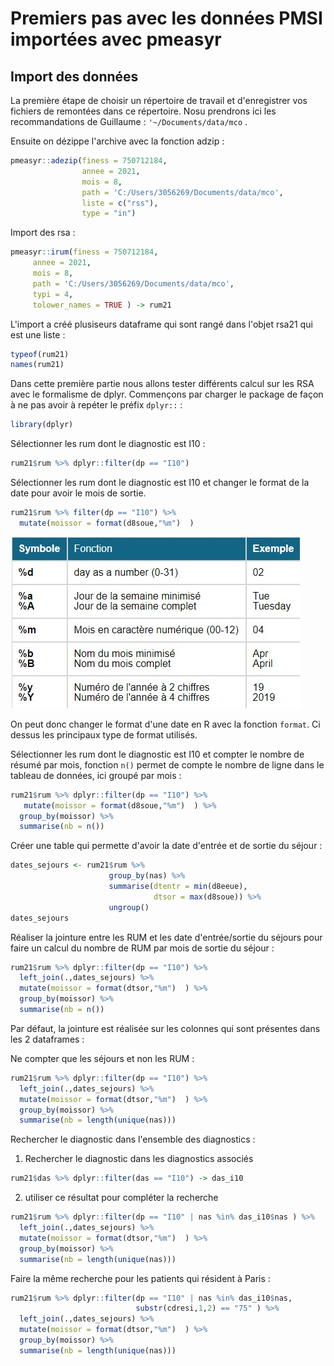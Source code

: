 # Premiers pas avec les données PMSI importées avec pmeasyr

## Import des données

La première étape de choisir un répertoire de travail et d'enregistrer vos fichiers de remontées dans ce répertoire. Nosu prendrons ici les recommandations de Guillaume : `'~/Documents/data/mco` .

Ensuite on dézippe l'archive avec la fonction adzip :



```r
pmeasyr::adezip(finess = 750712184, 
                annee = 2021, 
                mois = 8, 
                path = 'C:/Users/3056269/Documents/data/mco', 
                liste = c("rss"), 
                type = "in")
```


Import des rsa :


```r
pmeasyr::irum(finess = 750712184, 
     annee = 2021, 
     mois = 8, 
     path = 'C:/Users/3056269/Documents/data/mco', 
     typi = 4, 
     tolower_names = TRUE ) -> rum21
```

L'import a créé plusiseurs dataframe qui sont rangé dans l'objet rsa21 qui est une liste :

```r
typeof(rum21)
names(rum21)
```


Dans cette première partie nous allons tester différents calcul sur les RSA avec le formalisme de dplyr. Commençons par charger le package de façon à ne pas avoir à repéter le préfix `dplyr::` :


```r
library(dplyr)
```

Sélectionner les rum dont le diagnostic est I10 :

```r
rum21$rum %>% dplyr::filter(dp == "I10")
```

Sélectionner les rum dont le diagnostic est I10 et changer le format de la date pour avoir le mois de sortie.

```r
rum21$rum %>% filter(dp == "I10") %>%
  mutate(moissor = format(d8soue,"%m")  )
```

![](docs/formats_date.jpg)<!-- -->


On peut donc changer le format d'une date en R avec la fonction `format`. Ci dessus les principaux type de format utilisés.

Sélectionner les rum dont le diagnostic est I10 et compter le nombre de résumé par mois, fonction `n()` permet de compte le nombre de ligne dans le tableau de données, ici groupé par mois :

```r
rum21$rum %>% dplyr::filter(dp == "I10") %>%
   mutate(moissor = format(d8soue,"%m")  ) %>%
  group_by(moissor) %>%
  summarise(nb = n())
```


Créer une table qui permette d'avoir la date d'entrée et de sortie du séjour :

```r
dates_sejours <- rum21$rum %>% 
                      group_by(nas) %>%
                      summarise(dtentr = min(d8eeue),
                                dtsor = max(d8soue)) %>%
                      ungroup()
dates_sejours
```


Réaliser la jointure entre les RUM et les date d'entrée/sortie du séjours pour faire un calcul du nombre de RUM par mois de sortie du séjour :


```r
rum21$rum %>% dplyr::filter(dp == "I10") %>%
  left_join(.,dates_sejours) %>%
  mutate(moissor = format(dtsor,"%m")  ) %>%
  group_by(moissor) %>%
  summarise(nb = n())
```

Par défaut, la jointure est réalisée sur les colonnes qui sont présentes dans les 2 dataframes :

Ne compter que les séjours et non les RUM :

```r
rum21$rum %>% dplyr::filter(dp == "I10") %>%
  left_join(.,dates_sejours) %>%
  mutate(moissor = format(dtsor,"%m")  ) %>%
  group_by(moissor) %>%
  summarise(nb = length(unique(nas)))
```

Rechercher le diagnostic dans l'ensemble des diagnostics :
1) Rechercher le diagnostic  dans les diagnostics associés

```r
rum21$das %>% dplyr::filter(das == "I10") -> das_i10
```
2) utiliser ce résultat pour compléter la recherche 

```r
rum21$rum %>% dplyr::filter(dp == "I10" | nas %in% das_i10$nas ) %>%
  left_join(.,dates_sejours) %>%
  mutate(moissor = format(dtsor,"%m")  ) %>%
  group_by(moissor) %>%
  summarise(nb = length(unique(nas)))
```


Faire la même recherche pour les patients qui résident à Paris :

```r
rum21$rum %>% dplyr::filter(dp == "I10" | nas %in% das_i10$nas, 
                            substr(cdresi,1,2) == "75" ) %>%
  left_join(.,dates_sejours) %>%
  mutate(moissor = format(dtsor,"%m")  ) %>%
  group_by(moissor) %>%
  summarise(nb = length(unique(nas)))
```
